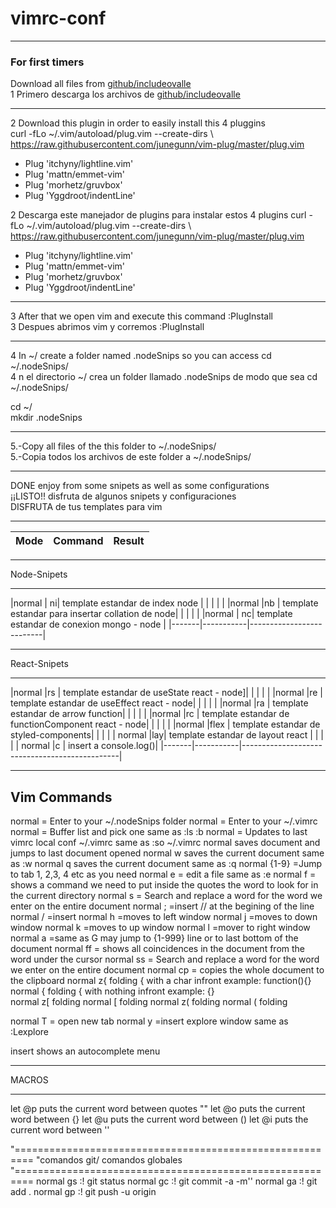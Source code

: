# vimrc-conf<br>
---
### For first timers
 Download all files from [github/includeovalle](https://github.com/includeovalle/vimrc-conf.git) <br>
1 Primero descarga los archivos de [github/includeovalle](https://github.com/includeovalle/vimrc-conf.git)<br>

---

2 Download this plugin in order to easily install this 4 pluggins<br>
  curl -fLo ~/.vim/autoload/plug.vim --create-dirs \ https://raw.githubusercontent.com/junegunn/vim-plug/master/plug.vim <br>

* Plug 'itchyny/lightline.vim'
* Plug 'mattn/emmet-vim'
* Plug 'morhetz/gruvbox'
* Plug 'Yggdroot/indentLine'

2 Descarga  este manejador de plugins para instalar estos 4 plugins
        curl -fLo ~/.vim/autoload/plug.vim --create-dirs \ https://raw.githubusercontent.com/junegunn/vim-plug/master/plug.vim
* Plug 'itchyny/lightline.vim' 
* Plug 'mattn/emmet-vim' 
* Plug 'morhetz/gruvbox' 
* Plug 'Yggdroot/indentLine' 

---

3 After that we open vim and execute this command :PlugInstall<br>
3 Despues abrimos vim y corremos :PlugInstall<br>

---

4 In ~/ create a folder named .nodeSnips so you can access cd ~/.nodeSnips/<br>
4 n el directorio ~/ crea un folder llamado .nodeSnips de modo que sea cd ~/.nodeSnips/<br>

cd ~/<br>
mkdir .nodeSnips<br>

---
5.-Copy all files of the this folder to ~/.nodeSnips/<br>
5.-Copia todos los archivos de este folder a ~/.nodeSnips/<br>

---
DONE enjoy from some snipets as well as some configurations<br>
¡¡LISTO!! disfruta de algunos snipets y configuraciones<br>
DISFRUTA de tus templates para vim <br>

---

|Mode  | Command | Result |
|------|---------|--------|

---
Node-Snipets<br>

---

|normal | <leader>ni| template estandar de index node |
| | | |
|normal |<leader>nb | template estandar para insertar collation de node|
| | | |
|normal | <leader>nc| template estandar de conexion mongo - node     |
|-------|-----------|--------------------------|

---
React-Snipets

---

|normal |<leader>rs | template estandar de useState react - node]|
| | | |
|normal |<leader>re | template estandar de useEffect react - node|
| | | |
|normal |<leader>ra | template estandar de arrow function|
| | | |
|normal |<leader>rc | template estandar de functionComponent react - node|
| | | |
|normal |<leader>flex | template estandar de styled-components|
| | | |
normal  |<leader>lay| template estandar de layout react |
| | | |
normal  |<leader>c  | insert a console.log()|
|-------|-----------|-----------------------------------------------|

---

Vim Commands
---

normal  <F1> = Enter to your ~/.nodeSnips folder
normal  <F2> = Enter to your ~/.vimrc
normal  <F4> = Buffer list and pick one same as :ls <cr> :b
normal  <F5> = Updates to last vimrc local conf ~/.vimrc  same as :so ~/.vimrc
normal  <leader><Tab> saves document and jumps to last document opened
normal  <leader>w saves the current document same as :w
normal  <leader>q saves the current document same as :q
normal  <leader>{1-9} =Jump to tab 1, 2,3, 4 etc as you need
normal  <leader>e = edit a file same as :e
normal  <leader>f = shows a command we need to put inside the quotes the word to look for in the current directory
normal  <leader>s = Search and replace a word for the word we enter on the entire document
normal  <leader>; =insert // at the begining of the line
normal  <leader>/ =insert <CR>
normal	<leader>h =moves to left window
normal	<leader>j =moves to down window
normal	<leader>k =moves to up window
normal	<leader>l =mover to right window
normal  <leader>a  =same as G may jump to {1-999} line or to last bottom of the document
normal  <leader>ff = shows all coincidences in the document from the word under the cursor 
normal  <leader>ss = Search and replace a word for the word we enter on the entire document
normal  <leader>cp = copies the whole document to the clipboard
normal  <leader>z{ folding { with a char infront example: function(){}	
normal  <leader>{ folding { with nothing infront example: {}	
normal  <leader>z[ folding
normal  <leader>[ folding
normal  <leader>z( folding
normal  <leader>( folding


normal  <shift>T  = open new tab
normal  <control>y =insert explore window same as :Lexplore


insert  <TAB> shows an autocomplete menu
__________________
MACROS
__________________
let @p puts the current word between quotes ""
let @o puts the current word between {}
let @u puts the current word between ()
let @i puts the current word between ''

  
"=========================================================
"comandos git/ comandos globales
"=========================================================
normal <Leader>gs :! git status<CR>
normal <Leader>gc :! git commit -a -m''
normal <Leader>ga :! git add .<CR>
normal <Leader>gp :! git push -u origin<CR>

